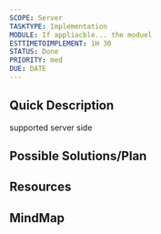 ```yaml
---
SCOPE: Server
TASKTYPE: Implementation
MODULE: If appliacble... the moduel
ESTTIMETOIMPLEMENT: 1H 30
STATUS: Done
PRIORITY: med
DUE: DATE
---
```



## Quick Description

supported server side

## Possible Solutions/Plan


## Resources

## MindMap